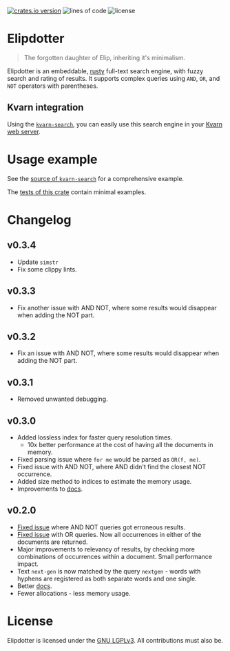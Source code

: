 [![crates.io version](https://img.shields.io/crates/v/elipdotter)](https://crates.io/crates/elipdotter)
![lines of code](https://img.shields.io/tokei/lines/github/Icelk/elipdotter)
![license](https://img.shields.io/github/license/Icelk/elipdotter)

# Elipdotter

> The forgotten daughter of Elip, inheriting it's minimalism.

Elipdotter is an embeddable, [rusty](https://rust-lang.org) full-text search
engine, with fuzzy search and rating of results. It supports complex queries
using `AND`, `OR`, and `NOT` operators with parentheses.

## Kvarn integration

Using the [`kvarn-search`](https://github.com/Icelk/kvarn-search), you can
easily use this search engine in your [Kvarn web server](https://kvarn.org).

# Usage example

See the
[source of `kvarn-search`](https://github.com/Icelk/kvarn-search/tree/main/src/)
for a comprehensive example.

The [tests of this crate](https://github.com/Icelk/elipdotter/tree/main/tests/)
contain minimal examples.

# Changelog

## v0.3.4

-   Update `simstr`
-   Fix some clippy lints.

## v0.3.3

-   Fix another issue with AND NOT, where some results would disappear when
    adding the NOT part.

## v0.3.2

-   Fix an issue with AND NOT, where some results would disappear when adding
    the NOT part.

## v0.3.1

-   Removed unwanted debugging.

## v0.3.0

-   Added lossless index for faster query resolution times.
    -   10x better performance at the cost of having all the documents in
        memory.
-   Fixed parsing issue where `for me` would be parsed as `OR(f, me)`.
-   Fixed issue with AND NOT, where AND didn't find the closest NOT occurrence.
-   Added size method to indices to estimate the memory usage.
-   Improvements to [docs](https://doc.icelk.dev/elipdotter/elipdotter/).

## v0.2.0

-   [Fixed issue](https://github.com/Icelk/elipdotter/commit/7ab071c) where AND
    NOT queries got erroneous results.
-   [Fixed issue](https://github.com/Icelk/elipdotter/commit/51370f7) with OR
    queries. Now all occurrences in either of the documents are returned.
-   Major improvements to relevancy of results, by checking more combinations of
    occurrences within a document. Small performance impact.
-   Text `next-gen` is now matched by the query `nextgen` - words with hyphens
    are registered as both separate words and one single.
-   Better [docs](https://doc.icelk.dev/elipdotter/elipdotter/).
-   Fewer allocations - less memory usage.

# License

Elipdotter is licensed under the [GNU LGPLv3](COPYING). All contributions must
also be.
